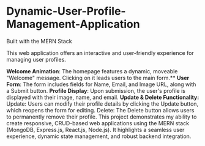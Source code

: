 # Dynamic-User-Profile-Management-Application
Built with the MERN Stack

This web application offers an interactive and user-friendly experience for managing user profiles.

**Welcome Animation**: The homepage features a dynamic, moveable "Welcome" message. Clicking on it leads users to the main form.**
**User Form**: The form includes fields for Name, Email, and Image URL, along with a Submit button.
**Profile Display**: Upon submission, the user's profile is displayed with their image, name, and email.
**Update & Delete Functionality:**
Update: Users can modify their profile details by clicking the Update button, which reopens the form for editing.
Delete: The Delete button allows users to permanently remove their profile.
This project demonstrates my ability to create responsive, CRUD-based web applications using the MERN stack (MongoDB, Express.js, React.js, Node.js). It highlights a seamless user experience, dynamic state management, and robust backend integration.

